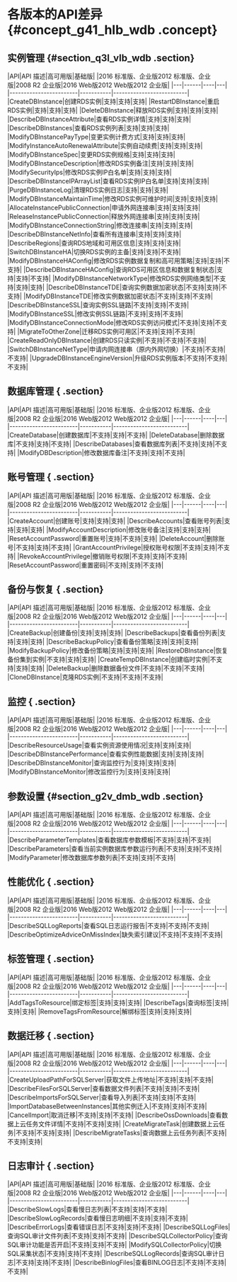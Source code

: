 # 各版本的API差异 {#concept_g41_hlb_wdb .concept}

## 实例管理 {#section_q3l_vlb_wdb .section}

|API|API 描述|高可用版|基础版|
|2016 标准版、企业版2012 标准版、企业版|2008 R2 企业版|2016 Web版2012 Web版2012 企业版|
|---|------|----|---|
|------------------------|-----------|--------------------------|
|CreateDBInstance|创建RDS实例|支持|支持|支持|
|RestartDBInstance|重启RDS实例|支持|支持|支持|
|DeleteDBInstance|释放RDS实例|支持|支持|支持|
|DescribeDBInstanceAttribute|查看RDS实例详情|支持|支持|支持|
|DescribeDBInstances|查看RDS实例列表|支持|支持|支持|
|ModifyDBInstancePayType|变更实例计费方式|支持|支持|支持|
|ModifyInstanceAutoRenewalAttribute|实例自动续费|支持|支持|支持|
|ModifyDBInstanceSpec|变更RDS实例规格|支持|支持|支持|
|ModifyDBInstanceDescription|修改RDS实例备注|支持|支持|支持|
|ModifySecurityIps|修改RDS实例IP白名单|支持|支持|支持|
|DescribeDBInstanceIPArrayList|查看RDS实例IP白名单|支持|支持|支持|
|PurgeDBInstanceLog|清理RDS实例日志|支持|支持|支持|
|ModifyDBInstanceMaintainTime|修改RDS实例可维护时间|支持|支持|支持|
|AllocateInstancePublicConnection|申请外网连接串|支持|支持|支持|
|ReleaseInstancePublicConnection|释放外网连接串|支持|支持|支持|
|ModifyDBInstanceConnectionString|修改连接串|支持|支持|支持|
|DescribeDBInstanceNetInfo|查看所有连接串|支持|支持|支持|
|DescribeRegions|查询RDS地域和可用区信息|支持|支持|支持|
|SwitchDBInstanceHA|切换RDS实例的主备|支持|支持|不支持|
|ModifyDBInstanceHAConfig|修改RDS实例数据复制和高可用策略|支持|支持|不支持|
|DescribeDBInstanceHAConfig|查询RDS可用区信息和数据复制状态|支持|支持|不支持|
|ModifyDBInstanceNetworkType|修改RDS实例网络类型|不支持|支持|支持|
|DescribeDBInstanceTDE|查询实例数据加密状态|不支持|支持|不支持|
|ModifyDBInstanceTDE|修改实例数据加密状态|不支持|支持|不支持|
|DescribeDBInstanceSSL|查询实例SSL链路|不支持|支持|不支持|
|ModifyDBInstanceSSL|修改实例SSL链路|不支持|支持|不支持|
|ModifyDBInstanceConnectionMode|修改RDS实例访问模式|不支持|支持|不支持|
|MigrateToOtherZone|迁移RDS实例可用区|不支持|支持|不支持|
|CreateReadOnlyDBInstance|创建RDS只读实例|不支持|不支持|不支持|
|SwitchDBInstanceNetType|申请内网连接串（原内外网切换）|不支持|不支持|不支持|
|UpgradeDBInstanceEngineVersion|升级RDS实例版本|不支持|不支持|不支持|

## 数据库管理 { .section}

|API|API 描述|高可用版|基础版|
|2016 标准版、企业版2012 标准版、企业版|2008 R2 企业版|2016 Web版2012 Web版2012 企业版|
|---|------|----|---|
|------------------------|-----------|--------------------------|
|CreateDatabase|创建数据库|不支持|支持|不支持|
|DeleteDatabase|删除数据库|不支持|支持|不支持|
|DescribeDatabases|查看数据库列表|不支持|支持|不支持|
|ModifyDBDescription|修改数据库备注|不支持|支持|不支持|

## 账号管理 { .section}

|API|API 描述|高可用版|基础版|
|2016 标准版、企业版2012 标准版、企业版|2008 R2 企业版|2016 Web版2012 Web版2012 企业版|
|---|------|----|---|
|------------------------|-----------|--------------------------|
|CreateAccount|创建账号|支持|支持|支持|
|DescribeAccounts|查看账号列表|支持|支持|支持|
|ModifyAccountDescription|修改账号备注|支持|支持|支持|
|ResetAccountPassword|重置账号|支持|不支持|支持|
|DeleteAccount|删除账号|不支持|支持|不支持|
|GrantAccountPrivilege|授权账号权限|不支持|支持|不支持|
|RevokeAccountPrivilege|撤销账号权限|不支持|支持|不支持|
|ResetAccountPassword|重置密码|不支持|支持|不支持|

## 备份与恢复 { .section}

|API|API 描述|高可用版|基础版|
|2016 标准版、企业版2012 标准版、企业版|2008 R2 企业版|2016 Web版2012 Web版2012 企业版|
|---|------|----|---|
|------------------------|-----------|--------------------------|
|CreateBackup|创建备份|支持|支持|支持|
|DescribeBackups|查看备份列表|支持|支持|支持|
|DescribeBackupPolicy|查看备份策略|支持|支持|支持|
|ModifyBackupPolicy|修改备份策略|支持|支持|支持|
|RestoreDBInstance|恢复备份集到实例|不支持|支持|支持|
|CreateTempDBInstance|创建临时实例|不支持|支持|支持|
|DeleteBackup|删除数据备份文件|不支持|不支持|不支持|
|CloneDBInstance|克隆RDS实例|不支持|不支持|不支持|

## 监控 { .section}

|API|API 描述|高可用版|基础版|
|2016 标准版、企业版2012 标准版、企业版|2008 R2 企业版|2016 Web版2012 Web版2012 企业版|
|---|------|----|---|
|------------------------|-----------|--------------------------|
|DescribeResourceUsage|查看实例资源使用情况|支持|支持|支持|
|DescribeDBInstancePerformance|查看实例性能数据|支持|支持|支持|
|DescribeDBInstanceMonitor|查询监控行为|支持|支持|支持|
|ModifyDBInstanceMonitor|修改监控行为|支持|支持|支持|

## 参数设置 {#section_g2v_dmb_wdb .section}

|API|API 描述|高可用版|基础版|
|2016 标准版、企业版2012 标准版、企业版|2008 R2 企业版|2016 Web版2012 Web版2012 企业版|
|---|------|----|---|
|------------------------|-----------|--------------------------|
|DescribeParameterTemplates|查看数据库参数模板|不支持|支持|不支持|
|DescribeParameters|查看当前实例数据库参数运行列表|不支持|支持|不支持|
|ModifyParameter|修改数据库参数列表|不支持|支持|不支持|

## 性能优化 { .section}

|API|API 描述|高可用版|基础版|
|2016 标准版、企业版2012 标准版、企业版|2008 R2 企业版|2016 Web版2012 Web版2012 企业版|
|---|------|----|---|
|------------------------|-----------|--------------------------|
|DescribeSQLLogReports|查看SQL日志运行报告|不支持|不支持|不支持|
|DescribeOptimizeAdviceOnMissIndex|缺失索引建议|不支持|不支持|不支持|

## 标签管理 { .section}

|API|API 描述|高可用版|基础版|
|2016 标准版、企业版2012 标准版、企业版|2008 R2 企业版|2016 Web版2012 Web版2012 企业版|
|---|------|----|---|
|------------------------|-----------|--------------------------|
|AddTagsToResource|绑定标签|支持|支持|支持|
|DescribeTags|查询标签|支持|支持|支持|
|RemoveTagsFromResource|解绑标签|支持|支持|支持|

## 数据迁移 { .section}

|API|API 描述|高可用版|基础版|
|2016 标准版、企业版2012 标准版、企业版|2008 R2 企业版|2016 Web版2012 Web版2012 企业版|
|---|------|----|---|
|------------------------|-----------|--------------------------|
|CreateUploadPathForSQLServer|获取文件上传地址|不支持|支持|不支持|
|DescribeFilesForSQLServer|查看数据文件列表|不支持|支持|不支持|
|DescribeImportsForSQLServer|查看导入列表|不支持|支持|不支持|
|ImportDatabaseBetweenInstances|其他实例迁入|不支持|支持|不支持|
|CancelImport|取消迁移|不支持|支持|不支持|
|DescribeOssDownloads|查看数据上云任务文件详情|不支持|不支持|支持|
|CreateMigrateTask|创建数据上云任务|不支持|不支持|支持|
|DescribeMigrateTasks|查询数据上云任务列表|不支持|不支持|支持|

## 日志审计 { .section}

|API|API 描述|高可用版|基础版|
|2016 标准版、企业版2012 标准版、企业版|2008 R2 企业版|2016 Web版2012 Web版2012 企业版|
|---|------|----|---|
|------------------------|-----------|--------------------------|
|DescribeSlowLogs|查看慢日志列表|不支持|支持|不支持|
|DescribeSlowLogRecords|查看慢日志明细|不支持|支持|不支持|
|DescribeErrorLogs|查看错误日志|不支持|支持|不支持|
|DescribeSQLLogFiles|查询SQL审计文件列表|不支持|支持|不支持|
|DescribeSQLCollectorPolicy|查询SQL审计功能是否开启|不支持|支持|不支持|
|ModifySQLCollectorPolicy|切换SQL采集状态|不支持|支持|不支持|
|DescribeSQLLogRecords|查询SQL审计日志|不支持|支持|不支持|
|DescribeBinlogFiles|查看BINLOG日志|不支持|不支持|不支持|

